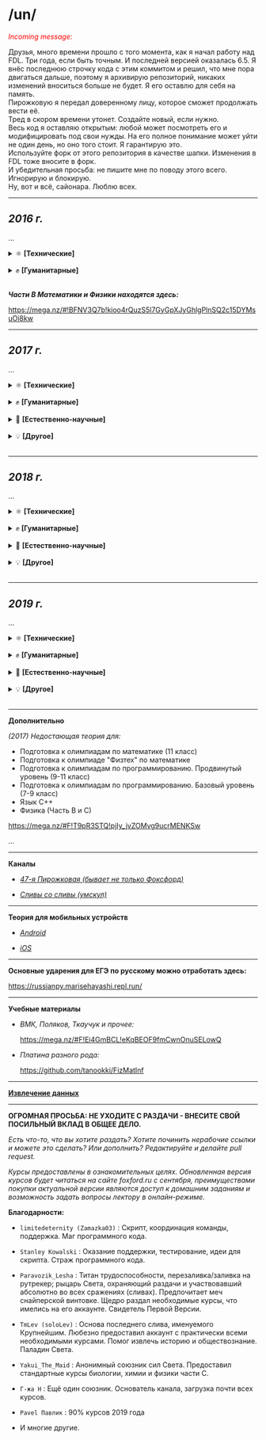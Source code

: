 ﻿# /un/

<p style="color:red"><i>Incoming message</i>:</p> Друзья, много времени прошло с того момента, как я начал работу над FDL. Три года, если быть точным. И последней версией оказалась 6.5. Я внёс последнюю строчку кода с этим коммитом и решил, что мне пора двигаться дальше, поэтому я архивирую репозиторий, никаких изменений вноситься больше не будет. Я его оставлю для себя на память. <br>
Пирожковую я передал доверенному лицу, которое сможет продолжать вести её. <br>
Тред в скором времени утонет. Создайте новый, если нужно. <br>
Весь код я оставляю открытым: любой может посмотреть его и модифицировать под свои нужды. На его полное понимание может уйти не один день, но оно того стоит. Я гарантирую это. <br>
Используйте форк от этого репозитория в качестве шапки. Изменения в FDL тоже вносите в форк.<br>
И убедительная просьба: не пишите мне по поводу этого всего. Игнорирую и блокирую. <br>
Ну, вот и всё, сайонара. Люблю всех.

---

## **_2016 г._**

...

<details>
<summary>⚛️ <b>[Технические]</b></summary>

- [Математика. Подготовка к ЕГЭ. Часть С](https://rutracker.org/forum/viewtopic.php?t=5257235)

- [Физика. Подготовка к ЕГЭ. Часть С](https://rutracker.org/forum/viewtopic.php?t=5257249)

- [Информатика. Экспресс-подготовка к ЕГЭ](https://rutracker.org/forum/viewtopic.php?t=5257220)

- [Алгебра. 10 класс](https://rutracker.org/forum/viewtopic.php?t=5427254)

- [Геометрия. 10 класс](https://rutracker.org/forum/viewtopic.php?t=5429370)

</details>
<br>
<details>
<summary>✊ <b>[Гуманитарные]</b></summary>

- [Русский Язык. Подготовка к ЕГЭ. Сочинение](https://rutracker.org/forum/viewtopic.php?t=5257263)

- [Экспресс-курс. Учи английский легко.](https://cloud.mail.ru/public/6og2/YZeFbTwYT/)

</details>
<br>

**_Части B Математики и Физики находятся здесь:_**

https://mega.nz/#!BFNV3Q7b!kioo4rQuzS5l7GyGpXJyGhlgPlnSQ2c15DYMsuOi8kw

---

## **_2017 г._**

...

<details>
<summary>⚛️ <b>[Технические]</b></summary>

- [Подготовка к ОГЭ. Физика](https://rutracker.org/forum/viewtopic.php?t=5446633)

- [Подготовка к олимпиадам. Математика. 9 класс](https://rutracker.org/forum/viewtopic.php?t=5446632)

- [Экспресс-подготовка к ОГЭ. Физика](https://rutracker.org/forum/viewtopic.php?t=5446621)

- [Подготовка к ОГЭ. Математика](https://rutracker.org/forum/viewtopic.php?t=5446635)

- [Экспресс-подготовка к ОГЭ. Математика](https://rutracker.org/forum/viewtopic.php?t=5446623)

- [Углубленный курс. Алгебра](https://rutracker.org/forum/viewtopic.php?t=5446627)

- [Углубленный курс. Геометрия](https://rutracker.org/forum/viewtopic.php?t=5446626)

- [Подготовка к олимпиадам "Физтех" по математике](https://rutracker.org/forum/viewtopic.php?t=5418196)

- [Подготовка к олимпиадам "Физтех" по физике](https://rutracker.org/forum/viewtopic.php?t=5441240)

- [Подготовка к олимпиадам по математике](https://rutracker.org/forum/viewtopic.php?t=5418108)

- [Подготовка к олимпиадам по физике](https://rutracker.org/forum/viewtopic.php?t=5442687)

- [Программирование (9-11 классы). Подготовка к олимпиадам, базовый уровень](https://rutracker.org/forum/viewtopic.php?t=5444437)

- [Программирование (9-11 классы). Подготовка к олимпиадам, продвинутый уровень](https://rutracker.org/forum/viewtopic.php?t=5417314)

- [Математика. Подготовка к ЕГЭ / Часть С](https://rutracker.org/forum/viewtopic.php?t=5417886)

- [Математика. Экспресс-подготовка к ЕГЭ / Часть С](https://rutracker.org/forum/viewtopic.php?t=5444510)

- [Математика. Экспресс-подготовка к ЕГЭ / Часть B](https://rutracker.org/forum/viewtopic.php?t=5444960)

- [Физика. Экспресс-подготовка к ЕГЭ / Часть С](https://rutracker.org/forum/viewtopic.php?t=5444953)

- [Физика. Экспресс-подготовка к ЕГЭ / Часть B](https://rutracker.org/forum/viewtopic.php?t=5444954)

- [Информатика. Подготовка к ЕГЭ](https://rutracker.org/forum/viewtopic.php?t=5417807)

- [Изучение языков С и С++ / Язык С++](https://rutracker.org/forum/viewtopic.php?t=5417828)

- [Web-программирование](https://rutracker.org/forum/viewtopic.php?t=5418437)

- [Программирование на языке Python](https://rutracker.org/forum/viewtopic.php?t=5444423)

</details>
<br>
<details>
<summary>✊ <b>[Гуманитарные]</b></summary>

- [Подготовка к ОГЭ. Обществознание](https://rutracker.org/forum/viewtopic.php?t=5446634)

- [Подготовка к олимпиадам. Обществознание](https://rutracker.org/forum/viewtopic.php?t=5446630)

- [Русский язык. Подготовка к ЕГЭ. Часть 1](https://rutracker.org/forum/viewtopic.php?t=5444409)

- [Русский язык. Экспресс-подготовка к ЕГЭ. Часть 1](https://rutracker.org/forum/viewtopic.php?t=5444957)

- [Русский язык. Сочинение. Экспресс-подготовка к ЕГЭ](https://rutracker.org/forum/viewtopic.php?t=5444449)

- [Английский язык. Подготовка к ЕГЭ](https://rutracker.org/forum/viewtopic.php?t=5444419)

- [Английский язык. Экспресс-подготовка к ЕГЭ](https://rutracker.org/forum/viewtopic.php?t=5444434)

- [Стань сильнее. Pre-Intermediate (A2-B1)](https://rutracker.org/forum/viewtopic.php?t=5444412)

- [Обществознание. Экспресс-подготовка к ЕГЭ](https://rutracker.org/forum/viewtopic.php?t=5444307)

- [Обществознание. Подготовка к ЕГЭ](https://rutracker.org/forum/viewtopic.php?t=5444303)

- [Обществознание. Подготовка к олимпиадам](https://mega.nz/#F!Vv4AmCpS!ClUpGarpD8yXyrx1MEoeLQ)

- [История. Подготовка к ЕГЭ](https://mega.nz/#F!NyxmnDzT!x9kTW9VsdY28oCT4KvNBBA)

</details>
<br>
<details>
<summary>🔬 <b>[Естественно-научные]</b></summary>

- [Биология. Подготовка к ЕГЭ](https://rutracker.org/forum/viewtopic.php?t=5438805)

- [Биология. Экспресс-подготовка к ЕГЭ](https://rutracker.org/forum/viewtopic.php?t=5444414)

- [Биология. Подготовка к олимпиадам](https://rutracker.org/forum/viewtopic.php?t=5445005)

- [Химия. Подготовка к ЕГЭ](https://rutracker.org/forum/viewtopic.php?t=5441118)

- [Химия. Подоготовка к олимпиадам](https://rutracker.org/forum/viewtopic.php?t=5444426)

- [Химия. Экспресс-подготовка к ЕГЭ](https://rutracker.org/forum/viewtopic.php?t=5444500)

</details>
<br>
<details>
<summary>💡 <b>[Другое]</b></summary>

- [Словесность. Работа с информацией](https://rutracker.org/forum/viewtopic.php?t=5446832)

- -

</details>
<br>

---

## **_2018 г._**

...

<details>
<summary>⚛️ <b>[Технические]</b></summary>

- [Подготовка к ОГЭ. Математика. 9 класс](https://cloud.mail.ru/public/95XE/g3e1XZCrE)

- Подготовка к олимпиадам. Математика. 9 класс:

  - [Видео](https://mega.nz/#F!br4g1CRb!Yi_hw2wmK4BPe7fXCQmA4Q)
  - [Д/З](https://yadi.sk/d/dNIoDTyW3ajwh7)

- [Подготовка к ОГЭ. Физика. 9 класс](https://mega.nz/#F!qfxHUA7I!vV1DaKK0-tUVxo4ocBBA3A)

- [Геометрия. Углубленный уровень. 10 класс](https://yadi.sk/d/-Rv0BQU-3aYjgM)

- Подготовка к ЕГЭ. Математика. 10 класс:

  - [Видео](https://mega.nz/#F!vagE3aCa!i20C7ttAZavCPhe4SAfqeg)
  - [Д/З](https://yadi.sk/d/Ij3LuPWs3aUjTn)

- Подготовка к ЕГЭ. Математика. C-часть:

  - [Презентации](https://mega.nz/#F!HXgwTLzQ!5VgTKJvGKh_3VxfNctx9HQ)
  - [Видео](https://mega.nz/#F!Ln40BSpa!ciyrGIRZhD6vsn-x0EMUUA)
  - [Д/З](https://yadi.sk/d/ll2e8ATk3a3xPB)

- Экспресс-подготовка к ЕГЭ. Математика. В-часть.

- Экспресс-подготовка к ЕГЭ. Математика. С-часть.

- Физика. Подготовка к ЕГЭ. С-часть:

  - [Презентации](https://mega.nz/#F!bOp2FbrJ!eR7EbmgcBX82xEVJZpY4QA)
  - [Видео](https://mega.nz/#F!vrhllCKB!Mo5ebF8JJGsULfJgu3f9Lg)
  - [Д/З](https://mega.nz/#F!nWJAHQDI!mjP9Z_C7LuSTgkZW0Nm-0w)

- [Физика. Экспресс-подготовка к ЕГЭ. С-часть](https://yadi.sk/d/JCp76aCp3aVxHd)

- [Физика. Экспресс-подготовка к ЕГЭ. В-часть](https://yadi.sk/d/jlvSYm5t3aVhqQ)

- [Математика. Подготовка к олимпиаде Физтех](https://yadi.sk/d/PFwGVYZn3aWX9x)

- Курс подготовки к олимпиадам «Ломоносов», ОММО, ПВГ по математике:

  - [Теория](https://cloud.mail.ru/public/26aB/YRvzhyJe1)
  - [Видео](https://mega.nz/#F!ezxWSCaL!3XPe3dRspzkoL74uVz_tLg)

- Физика. Подготовка к олимпиаде Физтех:

  - [Видео](https://mega.nz/#F!XWBAHQLZ!bFdDHnqx1uUq0h7gLxdfxw)
  - [Д/З](https://yadi.sk/d/h7kaU9Mj3a5fGa)

- Физика. Подготовка к олимпиадам. 10 класс:

  - [Видео](https://mega.nz/#F!nvhniQxD!5p07SQGsfjOGsZ0T-A2u1w)
  - [Д/З](https://yadi.sk/d/BzMMJBXl3aNgiv)

- [Физика. Подготовка к олимпиадам. 9 класс](https://yadi.sk/d/DNN651RR3aC5Qa)

- [Физика. Подготовка к олимпиадам. 8 класс](https://yadi.sk/d/eum01uh1tzdlcw)

- Информатика. Подготовка к ЕГЭ.

- [Информатика. Подготовка к олимпиадам](https://mega.nz/#F!zS431KpL!9J9wwxYsf49aw5Jbd-Py4Q)

- Мини-курс по математике "Векторный метод в пространстве"

- Мини-курс по математике "Логарифм и экспонента"

- [Мини-курс по математике "Теория вероятностей"](https://cloud.mail.ru/public/99iR/ydhDPcVQm)

- [Мини-курс по математике "Сравнения по модулю"](https://cloud.mail.ru/public/4qPd/N65dNQCNP)

- [Интенсивный курс по математике "Задачи с параметрами на ЕГЭ"](https://yadi.sk/d/Ban_jjxM3WbeQY)

- [Интенсивный курс по математике "Задачи по теории чисел на ЕГЭ"](https://yadi.sk/d/LfusFOrL3WbkxS)

- Мини-курс по физике "Магнетизм и электромагнитная индукция":

  - [Видео](https://yadi.sk/d/qTfLE88L3WYDwV)
  - [Д/З](https://mega.nz/#F!Di5HWB5C!6qxfCkgSms6ulB-EzThz7w)

- Мини-курс по физике "Метод потенциалов":

  - [Видео](https://cloud.mail.ru/public/9ksB/xhg2QYGsx)
  - [Д/З](https://yadi.sk/d/2pezugnf3aXrUR)

- [Мини-курс по физике "Олимпиадная механика"](https://cloud.mail.ru/public/2Eu5/zkaih3SBm)

- [Мини-курс по физике "Эксперементальный практикум по гидростатике"](https://cloud.mail.ru/public/F8Pi/TuJj8LMxm)

- [Мини-курс по физике "Эксперементальный практикум по тепловым и электрическим явлениям"](https://cloud.mail.ru/public/5vvV/qWLiAi5kx)

- Мини-курс по физике "Разные подходы к решению задач по гидростатике":

  - [Видео](https://cloud.mail.ru/public/JZCp/p3eiaBapy)
  - [Д/З](https://yadi.sk/d/oWVeHXOp3aXrUh)

- [Курс по программированию в среде "Swift Playgrounds"](https://yadi.sk/d/JMhZwtQO3Uf9aU)

- Язык Python

- [Язык С++](https://mega.nz/#F!f3ZlwYIJ!5Mc6LPZv4Z-eHkXcqZJ4Yw)

</details>
<br>
<details>
<summary>✊ <b>[Гуманитарные]</b></summary>

- [Подготовка к ОГЭ. Русский язык. 9 класс](https://cloud.mail.ru/public/Lrgj/hEMedDyVS)

- [Подготовка к олимпиадам. Русский язык. 8-11 класс](https://mega.nz/#F!DWhgXaLC!gxoZCsPOOK-0dI6kwiK_ug)

- [Курс подготовки к написанию сочинений и изложений на ОГЭ и ГВЭ 9 класс](https://cloud.mail.ru/public/GfZf/EKm5vTgbJ)

- Английский язык. Подготовка к ЕГЭ.

- [Русский язык. Экспресс-курс по подготовке к сочинению.](https://yadi.sk/d/P1Dv8v2V3WurE3)

- Русский язык. Подготовка к декабрьскому сочинению.

- [Русский язык. 1 часть.](https://cloud.mail.ru/public/151p/52H17pYrV)

- Русский язык. 1 часть - Экспресс.

- Литература. 11 класс:

  - [Видео 1](https://cloud.mail.ru/public/fW2v/tmUfA3VjJ)
  - [Видео 2](https://cloud.mail.ru/public/DVTH/vwQo4AP2P)

- [История. Подготовка к ЕГЭ.](https://mega.nz/#F!zzxk1C7C!EI3o8bquUt8cmYUOjxHHZQ)

- [История. Подготовка к ОГЭ.](https://cloud.mail.ru/public/Esxr/wePkYv1XB)

- [Подготовка к олимпиадам по праву](https://yadi.sk/d/j5coXPRF3X2dwV)

- [Обществознание. Подготовка к ЕГЭ.](https://drive.google.com/drive/u/4/folders/1LQL1AYK5R0ZmqCUagDFPq8UWz2knyh1E)

- [Обществознание. Подготовка к ОГЭ.](https://cloud.mail.ru/public/EB4p/2sQ3aiwiw)

- Обществознание. Подготовка к олимпиадам:

  - [Видео](https://yadi.sk/d/ZvZKfGJC3YtGQi)
  - [Материалы](https://yadi.sk/d/5O-mW7i63ajfhX)

</details>
<br>
<details>
<summary>🔬 <b>[Естественно-научные]</b></summary>

- [Химия. Подготовка к ЕГЭ](https://yadi.sk/d/YdnVWd7H3aWR4C)

- [Химия. Экспресс-подготовка к ЕГЭ](https://yadi.sk/d/kiXwNckX3ZBKeC)

- [Биология. Подготовка к ЕГЭ](https://yadi.sk/d/3rtloxF43aVTnp)

</details>
<br>
<details>
<summary>💡 <b>[Другое]</b></summary>

- [Финансовая грамотность и современные платежные технологии](https://yadi.sk/d/gcrg9MWI3Wveax)

- [Шахматы - Начальный уровень](https://cloud.mail.ru/public/2z81/zTmxF1w9t)

- [Серия курсов "Эмоциональный интеллект" - "Научиться учиться" и "Навыки будущего"](https://cloud.mail.ru/public/ESjC/XxmDqZGsj)

- [Основы информатики и программирования](https://cloud.mail.ru/public/DQUN/ZV3K6kVQ7)

- [Эффективное мышление на основе ТРИЗ. 7-8 класс](https://cloud.mail.ru/public/AS7U/SsBGoVsJx)

</details>
<br>

---

## **_2019 г._**

...

<details>
<summary>⚛️ <b>[Технические]</b></summary>

- [Подготовка к олимпиаде "Физтех" по математике](https://mega.nz/#F!LO5ThIyJ!O2bAf058daQ_z57fXxhpyQ)

- [Подготовка к олимпиадам «Ломоносов», ОММО, ПВГ](https://yadi.sk/d/QOIk2Kqovc0yTA)

- [Подготовка к региональному этапу Всероссийской олимпиады по математике](https://yadi.sk/d/AxRwHbEx9gJnqg)

- [Подготовка к ДВИ в МГУ по математике](https://mega.nz/#F!upoWxSpD!k1oTK1U0p6t4wLZFFS6naQ)

- [Математика. Подготовка к ЕГЭ. Часть С](https://mega.nz/#F!IZ9CDarJ!ol_8oe2BQRSWz6L3_ps8IA)

- [Математика. Подготовка к ЕГЭ. Часть Б](https://rutracker.org/forum/viewtopic.php?p=77546191)

- [Мини-курс по математике "Векторный метод в пространстве"](https://yadi.sk/d/VpO8uoXWqzfwVg)

- [Мини-курс по математике "Логарифм и экспонента"](https://yadi.sk/d/ZjwU9gwjjsRP3g)

- [Мини-курс по математике "Сравнения по модулю"](https://mega.nz/#F!wWhAzS7J!yFx74dbv66CZGLWkTiFgjQ)

- [Мини-курс по математике "Свойства пределов последовательности"](https://mega.nz/#F!tSonXY6J!GE75bbyXw7cF0P4y1yJTdg)

- [Интенсивный курс по математике "Задачи с параметрами на ЕГЭ"](https://yadi.sk/d/KBOGGfuw4EGfkA)

- [Интенсивный курс по математике "Задачи по теории чисел на ЕГЭ"](https://yadi.sk/d/p5EdqMRD8xLZBA)

- [Подготовка к олимпиадам "Физтех", "Росатом", "Ломоносов" по физике](https://mega.nz/#F!phNGGCSA!bOnNCKQqNFRuuCC6C2ceRQ)

- [Мини-курс по физике "Магнетизм и электромагнитная индукция"](https://mega.nz/#F!ckkhTIRY!D0WREaqE2jCCk8op0BfDfw)

- [Физика. Классическая астрономия](https://mega.nz/#F!dWZ3ESAJ!7AvKeNfd-dDPH9b0LwEihw)

- [Физика. Геометрическая оптика](https://mega.nz/#F!W7QUDayS!YgJiM2rU45TVpokrZTLeKQ)

- [Физика. Методы расчёта разветвлённых цепей](https://mega.nz/#F!D3QGQCKS!RCcL2gdroOETqR8CYqW-rA)

- [Физика. Тепловые явления](https://mega.nz/#F!SmQmmCjD!knIpGZMIDEXgS5rVmDUxsg)

- [Мини-курс "Экспериментальная физика"](https://mega.nz/#F!TrBk0I6R!K2DtfwTMUeVj-wddZZx-VA)

- [Физика. Кинематические связи в задачах](https://mega.nz/#F!anB2xIaZ!BwslrBueo0utACSnGXL8ZA)

- [Физика. Подготовка к ЕГЭ. Часть С](https://yadi.sk/d/xjco_AKXdTx99A)

- [Физика. Подготовка к ЕГЭ. Часть Б](https://yadi.sk/d/1oARnGevJVwAew)

- [Информатика. Экспресс-подготовка к ЕГЭ](https://t.me/joinchat/AAAAAEZLIl-XWzOC5SIpEw)

- [Информатика. Подготовка к ЕГЭ](https://mega.nz/#F!M0sWlSyK!x2o0BcBymqJ9yEF54WnIZw)

- [Программирование. Подготовка к окружному этапу олимпиады](https://yadi.sk/d/INsWH9BHTFapXQ)

- [Программирование. Подготовка к региональному этапу олимпиады](https://yadi.sk/d/MK4m1lvIM3jmIw)

- [Программирование. Курс подготовки к олимпиадам, продвинутый уровень](https://yadi.sk/d/_1HXesluVTZp9Q)

- [Языки С/С++](https://mega.nz/#F!qjIwhQ6T!vwjiDExbiiDLjTO6vsCULA)

- [Язык Python для начинающих](https://t.me/joinchat/AAAAAFFbpvBSQ0NRqvYK3g)

- [Язык Python для продолжающих](https://mega.nz/#F!uiQGUY5Y!uJaqRZ2C6IRzOYIzXyUfjQ)

- [Информатика за пределами ЕГЭ](https://mega.nz/#F!PvIQHYDD!UrgW5M6--ttg-vnnhrNbDQ)

</details>
<br>
<details>
<summary>✊ <b>[Гуманитарные]</b></summary>

- [Два выпускных сочинения - декабрьское и ЕГЭ](https://mega.nz/#F!a3xXCQKB!ScDw8eROMoq5tGW9-tyZzA)

- [Русский язык. Тест](https://mega.nz/#F!S3gTXKQL!18qfHt1NtecA3mLxfjK0Sg)

- [Подготовка к олимпиадам и международным экзаменам по английскому языку](https://mega.nz/#F!S3oCSIhC!AXXh5rl-Tt5vvZTlQ0rYhA)

- [История. Базовый уровень](https://mega.nz/#F!T7xxUKbD!Nvd5DWo2z2bXReMqmFnXDg)

- [История. Подготовка к ЕГЭ](https://mega.nz/#F!WmpTEYhS!0JNn1OGL0fq48qtWCiE5RA)

- [Обществознание. Базовый уровень](https://mega.nz/#F!wHBE3YQY!FocKT3Lt8sLUIBgACGgw3w)

- [Обществознание. Подготовка к ЕГЭ](https://mega.nz/#F!wDw3HaAZ!XtxUVJDg_eVFFBfxFqSyHQ)

- [Литература. Базовый уровень](https://mega.nz/#F!cKwGwSLB!1zdADwaRsRaqEWdkZNfJug)

- [Литература без границ. Читательский дайвинг клуб](https://mega.nz/#F!FOAXhKjR!Jn9ki9KNEDYErfN4O7Wmng)

</details>
<br>
<details>
<summary>🔬 <b>[Естественно-научные]</b></summary>

- [Химия. Базовый уровень](https://mega.nz/#F!DvZAwSaJ!-wkNQlzKPGuSeF5Yop9ogw)

- [Химия. Подготовка к ЕГЭ](https://rutracker.org/forum/viewtopic.php?t=5746100)

- [Практикум. Органическая химия](https://mega.nz/#F!23oEWSSD!kGIBxWfen7Rjt7YHrrz5OQ)

- [Практикум. Неорганическая химия](https://mega.nz/#F!PzgRUCbC!lQ_bIvGZGlDTaHXZhIYNEg)

- [Практикум. Общая химия](https://mega.nz/#F!bvBTQKpY!cq3yAgjspLMS-0GakdjUhw)

- [Практикум. Олимпиадная химия](https://mega.nz/#F!znYVGSzD!bIKrPKNjDpYIOOaPq1B0CA)

- [Биология. Базовый уровень](https://mega.nz/#F!n7AWTQrA!YYPfc_l10RaJ_Ir5liuD0w)

- [Биология. Подготовка к ЕГЭ](https://mega.nz/#F!z3whlCDI!7WllZIhXidu9yEeFnkXa_g)

- [Ботаника](https://mega.nz/#F!iuhxXYib!n6otON815nAJ0FAAXP6GuA)

</details>
<br>
<details>
<summary>💡 <b>[Другое]</b></summary>

- [Шахматы. Продвинутый уровень](https://mega.nz/#F!H6I0hY7Z!5an9b-wzH_-llTWqSZY7PA)

- [Эмоциональный интеллект - Навыки XXI века](https://drive.google.com/drive/folders/1z3RItBOKTBVg8Dglv2ek5f53PGGFX-2P?usp=sharing)

</details>
<br>

---

**Дополнительно**

_(2017) Недостающая теория для:_

- Подготовка к олимпиадам по математике (11 класс)
- Подготовка к олимпиаде "Физтех" по математике
- Подготовка к олимпиадам по программированию. Продвинутый уровень (9-11 класс)
- Подготовка к олимпиадам по программированию. Базовый уровень (7-9 класс)
- Язык С++
- Физика (Часть В и С)

https://mega.nz/#F!T9pR3STQ!pjIy_jvZOMvg9ucrMENKSw

...

---

**Каналы**

- [_47-я Пирожковая (бывает не только Фоксфорд)_](https://t.me/joinchat/AAAAAFAGr86CHo5-FRQkdA)

- [_Сливы со сливы (умскул)_](https://t.me/shokavosliv)

---

**Теория для мобильных устройств**

- [_Android_](https://play.google.com/store/apps/details?id=ru.foxford.foxfordtextbook)

- [_iOS_](https://itunes.apple.com/us/app/foksford.ucebnik/id930911649?l=ru&ls=1&mt=8)

---

**Основные ударения для ЕГЭ по русскому можно отработать здесь:**

https://russianpy.marisehayashi.repl.run/

---

**Учебные материалы**

- _ВМК, Поляков, Ткаучук и прочее:_

  https://mega.nz/#F!Ei4GmBCL!eKqBEOF9fmCwnOnuSELowQ

- _Платина разного рода:_

  https://github.com/tanookki/FizMatInf

---

[**Извлечение данных**](https://github.com/limitedeternity/foxford_courses/tree/master/foxford_downloader/)

---

**ОГРОМНАЯ ПРОСЬБА: НЕ УХОДИТЕ С РАЗДАЧИ - ВНЕСИТЕ СВОЙ ПОСИЛЬНЫЙ ВКЛАД В ОБЩЕЕ ДЕЛО.**

_Есть что-то, что вы хотите раздать? Хотите починить нерабочие ссылки и можете это сделать? Или дополнить? Редактируйте и делайте pull request._

_Курсы предоставлены в ознакомительных целях. Обновленная версия курсов будет читаться на сайте foxford.ru с сентября, преимуществами покупки актуальной версии являются доступ к домашним заданиям и возможность задать вопросы лектору в онлайн-режиме._

**Благодарности:**

- `limitedeternity (Zamazka03)` : Скрипт, координация команды, поддержка. Маг программного кода.

- `Stanley Kowalski` : Оказание поддержки, тестирование, идеи для скрипта. Страж программного кода.

- `Paravozik_Lesha` : Титан трудоспособности, перезаливка/заливка на рутрекер; рыцарь Света, охраняющий раздачи и участвовавший абсолютно во всех сражениях (сливах). Предпочитает меч снайперской винтовке. Щедро раздал необходимые курсы, что имелись на его аккаунте. Свидетель Первой Версии.

- `TmLev (soloLev)` : Основа последнего слива, именуемого Крупнейшим. Любезно предоставил аккаунт с практически всеми необходимыми курсами.
  Помог извлечь историю и обществознание. Паладин Света.

- `Yakui_The_Maid` : Анонимный союзник сил Света. Предоставил стандартные курсы биологии, химии и физики части С.

- `Г-жа Н` : Ещё один союзник. Основатель канала, загрузка почти всех курсов.

- `Pavel Павлик` : 90% курсов 2019 года

- И многие другие.
